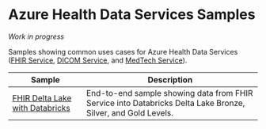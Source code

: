# Azure Health Data Services Samples

*Work in progress*

Samples showing common uses cases for Azure Health Data Services ([FHIR Service](https://docs.microsoft.com/azure/healthcare-apis/fhir/overview), [DICOM Service](https://docs.microsoft.com/azure/healthcare-apis/dicom/dicom-services-overview), and [MedTech Service](https://docs.microsoft.com/en-us/azure/healthcare-apis/iot/)).

| Sample | Description |
| --- | --- |
| [FHIR Delta Lake with Databricks](./data-platform/databricks-deltalake/) | End-to-end sample showing data from FHIR Service into Databricks Delta Lake Bronze, Silver, and Gold Levels. |